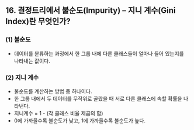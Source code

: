 ## 16. 결정트리에서 불순도(Impurity) – 지니 계수(Gini Index)란 무엇인가?

### (1) 불순도
- 데이터를 분류하는 과정에서 한 그룹 내에 다른 클래스들이 얼마나 들어 있는지를 나타내는 값이다.

### (2) 지니 계수
- 불순도를 계산하는 방법 중 하나이다.
- 한 그룹 내에서 두 데이터를 무작위로 골랐을 때 서로 다른 클래스에 속할 확률을 나타낸다.
- 지니계수 = 1 - (각 클래스 비율 제곱의 합)
- 0에 가까울수록 불순도가 낮고, 1에 가까울수록 불순도가 높다.